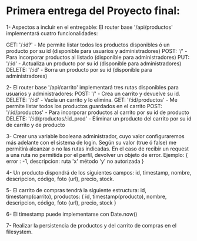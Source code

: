 # Primera entrega del Proyecto final:

1- Aspectos a incluir en el entregable: 
El router base '/api/productos' implementará cuatro funcionalidades:

GET: '/:id?' - Me permite listar todos los productos disponibles ó un producto por su id (disponible para usuarios y administradores)
POST: '/' - Para incorporar productos al listado (disponible para administradores)
PUT: '/:id' - Actualiza un producto por su id (disponible para administradores)
DELETE: '/:id' - Borra un producto por su id (disponible para administradores)





2- El router base '/api/carrito' implementará tres rutas disponibles para usuarios y administradores:
POST: '/' - Crea un carrito y devuelve su id.
DELETE: '/:id' - Vacía un carrito y lo elimina.
GET: '/:id/productos' - Me permite listar todos los productos guardados en el carrito
POST: '/:id/productos' - Para incorporar productos al carrito por su id de producto
DELETE: '/:id/productos/:id_prod' - Eliminar un producto del carrito por su id de carrito y de producto

3- Crear una variable booleana administrador, cuyo valor configuraremos más adelante con el sistema de login. Según su valor (true ó false) me permitirá alcanzar o no las rutas indicadas. En el caso de recibir un request a una ruta no permitida por el perfil, devolver un objeto de error. Ejemplo: { error : -1, descripcion: ruta 'x' método 'y' no autorizada }

4- Un producto dispondrá de los siguientes campos:  id, timestamp, nombre, descripcion, código, foto (url), precio, stock.

5- El carrito de compras tendrá la siguiente estructura: 
id, timestamp(carrito), productos: { id, timestamp(producto), nombre, descripcion, código, foto (url), precio, stock }

6- El timestamp puede implementarse con Date.now()

7- Realizar la persistencia de productos y del carrito de compras en el filesystem.
